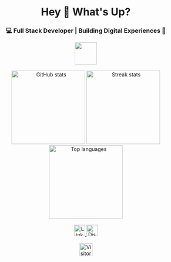 <h1 align="center">Hey 👋 What's Up?</h1>

<h3 align="center">💻 Full Stack Developer | Building Digital Experiences 🌌</h3>

<div align="center">
  <img src="https://skillicons.dev/icons?i=react,nextjs,vue,angular,ts,js,nodejs,express,nestjs,python,django,flask,mongodb,postgres,mysql,redis,graphql,docker,kubernetes,aws,firebase,tailwind,html,css,git,github,vscode,figma,linux" height="60" />
</div>

<br>

<div align="center">
  <!-- GitHub Stats (Bigger Aura Dark) -->
  <img src="https://github-readme-stats.vercel.app/api?username=AyoubElam&show_icons=true&hide_title=true&bg_color=0a0a0f&title_color=ff6ec7&text_color=ffffff&icon_color=ff6ec7&border_color=8a2be2" height="200" alt="GitHub stats" />

  <!-- Streak Stats (Bigger Glow) -->
  <img src="https://github-readme-streak-stats.herokuapp.com/?user=AyoubElam&background=0a0a0f&ring=ff6ec7&fire=ffffff&currStreakLabel=ff6ec7&sideNums=ffffff&currStreakNum=8a2be2&sideLabels=ff6ec7&dates=a0a0ff&border=8a2be2" height="200" alt="Streak stats" />

  <!-- Top Languages (Bigger Aura Dark) -->
  <img src="https://github-readme-stats.vercel.app/api/top-langs?username=AyoubElam&layout=compact&langs_count=6&bg_color=0a0a0f&title_color=ff6ec7&text_color=ffffff&border_color=8a2be2" height="200" alt="Top languages" />
</div>

<br clear="both">

<div align="center">
  <a href="https://www.linkedin.com/in/ayoub-elamrani-059120317/" target="_blank">
    <img src="https://img.shields.io/static/v1?message=LinkedIn&logo=linkedin&label=&color=ff6ec7&logoColor=ffffff&style=for-the-badge" height="30" alt="LinkedIn logo" />
  </a>
  <a href="https://discord.com/users/cheezy._.11" target="_blank">
    <img src="https://img.shields.io/static/v1?message=Discord&logo=discord&label=&color=ffffff&logoColor=ff6ec7&style=for-the-badge" height="30" alt="Discord logo" />
  </a>
</div>

<br>

<div align="center">
  <img src="https://visitor-badge.laobi.icu/badge?page_id=AyoubElam.AyoubElam&color=ff6ec7&style=for-the-badge" height="35" alt="Visitor count" />
</div>
